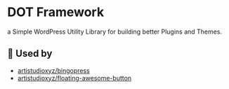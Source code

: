 # DOT Framework

a Simple WordPress Utility Library for building better Plugins and Themes.

## 🤖 Used by 
- [artistudioxyz/bingopress](https://github.com/artistudioxyz/bingopress)
- [artistudioxyz/floating-awesome-button](https://github.com/artistudioxyz/floating-awesome-button)